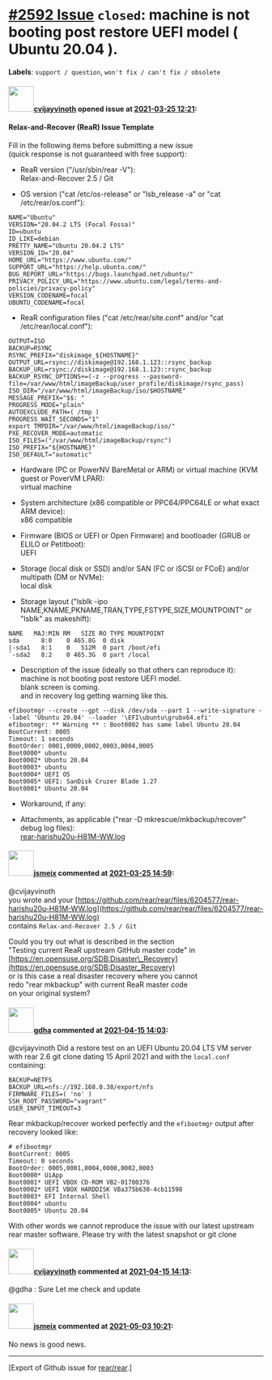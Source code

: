 [\#2592 Issue](https://github.com/rear/rear/issues/2592) `closed`: machine is not booting post restore UEFI model ( Ubuntu 20.04 ).
===================================================================================================================================

**Labels**: `support / question`, `won't fix / can't fix / obsolete`

#### <img src="https://avatars.githubusercontent.com/u/426209?v=4" width="50">[cvijayvinoth](https://github.com/cvijayvinoth) opened issue at [2021-03-25 12:21](https://github.com/rear/rear/issues/2592):

#### Relax-and-Recover (ReaR) Issue Template

Fill in the following items before submitting a new issue  
(quick response is not guaranteed with free support):

-   ReaR version ("/usr/sbin/rear -V"):  
    Relax-and-Recover 2.5 / Git

-   OS version ("cat /etc/os-release" or "lsb\_release -a" or "cat
    /etc/rear/os.conf"):

<!-- -->

    NAME="Ubuntu"
    VERSION="20.04.2 LTS (Focal Fossa)"
    ID=ubuntu
    ID_LIKE=debian
    PRETTY_NAME="Ubuntu 20.04.2 LTS"
    VERSION_ID="20.04"
    HOME_URL="https://www.ubuntu.com/"
    SUPPORT_URL="https://help.ubuntu.com/"
    BUG_REPORT_URL="https://bugs.launchpad.net/ubuntu/"
    PRIVACY_POLICY_URL="https://www.ubuntu.com/legal/terms-and-policies/privacy-policy"
    VERSION_CODENAME=focal
    UBUNTU_CODENAME=focal

-   ReaR configuration files ("cat /etc/rear/site.conf" and/or "cat
    /etc/rear/local.conf"):

<!-- -->

    OUTPUT=ISO
    BACKUP=RSYNC
    RSYNC_PREFIX="diskimage_${HOSTNAME}"
    OUTPUT_URL=rsync://diskimage@192.168.1.123::rsync_backup
    BACKUP_URL=rsync://diskimage@192.168.1.123::rsync_backup
    BACKUP_RSYNC_OPTIONS+=(-z --progress --password-file=/var/www/html/imageBackup/user_profile/diskimage/rsync_pass)
    ISO_DIR="/var/www/html/imageBackup/iso/$HOSTNAME"
    MESSAGE_PREFIX="$$: "
    PROGRESS_MODE="plain"
    AUTOEXCLUDE_PATH=( /tmp )
    PROGRESS_WAIT_SECONDS="1"
    export TMPDIR="/var/www/html/imageBackup/iso/"
    PXE_RECOVER_MODE=automatic
    ISO_FILES=("/var/www/html/imageBackup/rsync")
    ISO_PREFIX="${HOSTNAME}"
    ISO_DEFAULT="automatic"

-   Hardware (PC or PowerNV BareMetal or ARM) or virtual machine (KVM
    guest or PoverVM LPAR):  
    virtual machine

-   System architecture (x86 compatible or PPC64/PPC64LE or what exact
    ARM device):  
    x86 compatible

-   Firmware (BIOS or UEFI or Open Firmware) and bootloader (GRUB or
    ELILO or Petitboot):  
    UEFI

-   Storage (local disk or SSD) and/or SAN (FC or iSCSI or FCoE) and/or
    multipath (DM or NVMe):  
    local disk

-   Storage layout ("lsblk -ipo
    NAME,KNAME,PKNAME,TRAN,TYPE,FSTYPE,SIZE,MOUNTPOINT" or "lsblk" as
    makeshift):

<!-- -->

    NAME   MAJ:MIN RM   SIZE RO TYPE MOUNTPOINT
    sda      8:0    0 465.8G  0 disk 
    |-sda1   8:1    0   512M  0 part /boot/efi
    `-sda2   8:2    0 465.3G  0 part /local

-   Description of the issue (ideally so that others can reproduce
    it):  
    machine is not booting post restore UEFI model.  
    blank screen is coming.  
    and in recovery log getting warning like this.

<!-- -->

    efibootmgr --create --gpt --disk /dev/sda --part 1 --write-signature --label 'Ubuntu 20.04' --loader '\EFI\ubuntu\grubx64.efi'
    efibootmgr: ** Warning ** : Boot0002 has same label Ubuntu 20.04
    BootCurrent: 0005
    Timeout: 1 seconds
    BootOrder: 0001,0000,0002,0003,0004,0005
    Boot0000* ubuntu
    Boot0002* Ubuntu 20.04
    Boot0003* ubuntu
    Boot0004* UEFI OS
    Boot0005* UEFI: SanDisk Cruzer Blade 1.27
    Boot0001* Ubuntu 20.04

-   Workaround, if any:

-   Attachments, as applicable ("rear -D mkrescue/mkbackup/recover"
    debug log files):  
    [rear-harishu20u-H81M-WW.log](https://github.com/rear/rear/files/6204577/rear-harishu20u-H81M-WW.log)

#### <img src="https://avatars.githubusercontent.com/u/1788608?u=925fc54e2ce01551392622446ece427f51e2f0ce&v=4" width="50">[jsmeix](https://github.com/jsmeix) commented at [2021-03-25 14:59](https://github.com/rear/rear/issues/2592#issuecomment-806903720):

@cvijayvinoth  
you wrote and your
[https://github.com/rear/rear/files/6204577/rear-harishu20u-H81M-WW.log](https://github.com/rear/rear/files/6204577/rear-harishu20u-H81M-WW.log)  
contains `Relax-and-Recover 2.5 / Git`

Could you try out what is described in the section  
"Testing current ReaR upstream GitHub master code" in  
[https://en.opensuse.org/SDB:Disaster\_Recovery](https://en.opensuse.org/SDB:Disaster_Recovery)  
or is this case a real disaster recovery where you cannot  
redo "rear mkbackup" with current ReaR master code  
on your original system?

#### <img src="https://avatars.githubusercontent.com/u/888633?u=cdaeb31efcc0048d3619651aa18dd4b76e636b21&v=4" width="50">[gdha](https://github.com/gdha) commented at [2021-04-15 14:03](https://github.com/rear/rear/issues/2592#issuecomment-820447337):

@cvijayvinoth Did a restore test on an UEFI Ubuntu 20.04 LTS VM server
with rear 2.6 git clone dating 15 April 2021 and with the `local.conf`
containing:

    BACKUP=NETFS
    BACKUP_URL=nfs://192.168.0.38/export/nfs
    FIRMWARE_FILES=( 'no' )
    SSH_ROOT_PASSWORD="vagrant"
    USER_INPUT_TIMEOUT=3

Rear mkbackup/recover worked perfectly and the `efibootmgr` output after
recovery looked like:

    # efibootmgr 
    BootCurrent: 0005
    Timeout: 0 seconds
    BootOrder: 0005,0001,0004,0000,0002,0003
    Boot0000* UiApp
    Boot0001* UEFI VBOX CD-ROM VB2-01700376 
    Boot0002* UEFI VBOX HARDDISK VBa375b630-4cb11598 
    Boot0003* EFI Internal Shell
    Boot0004* ubuntu
    Boot0005* Ubuntu 20.04

With other words we cannot reproduce the issue with our latest upstream
rear master software. Please try with the latest snapshot or git clone

#### <img src="https://avatars.githubusercontent.com/u/426209?v=4" width="50">[cvijayvinoth](https://github.com/cvijayvinoth) commented at [2021-04-15 14:13](https://github.com/rear/rear/issues/2592#issuecomment-820454090):

@gdha : Sure Let me check and update

#### <img src="https://avatars.githubusercontent.com/u/1788608?u=925fc54e2ce01551392622446ece427f51e2f0ce&v=4" width="50">[jsmeix](https://github.com/jsmeix) commented at [2021-05-03 10:21](https://github.com/rear/rear/issues/2592#issuecomment-831167530):

No news is good news.

------------------------------------------------------------------------

\[Export of Github issue for
[rear/rear](https://github.com/rear/rear).\]
